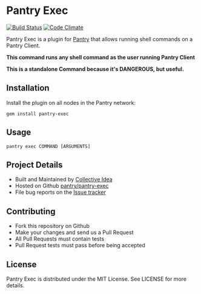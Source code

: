 # Pantry Exec

[![Build Status](https://travis-ci.org/pantry/pantry-exec.png?branch=master)](https://travis-ci.org/pantry/pantry-exec) [![Code Climate](https://codeclimate.com/github/pantry/pantry-exec.png)](https://codeclimate.com/github/pantry/pantry-exec)

Pantry Exec is a plugin for [Pantry](pantryops.org) that allows running shell commands on a Pantry Client.

**This command runs any shell command as the user running Pantry Client**

**This is a standalone Command because it's DANGEROUS, but useful.**

## Installation

Install the plugin on all nodes in the Pantry network:

    gem install pantry-exec

## Usage

    pantry exec COMMAND [ARGUMENTS]

## Project Details

* Built and Maintained by [Collective Idea](http://collectiveidea.com)
* Hosted on Github [pantry/pantry-exec](https://github.com/pantry/pantry-exec)
* File bug reports on the [Issue tracker](https://github.com/pantry/pantry-exec/issues)

## Contributing

* Fork this repository on Github
* Make your changes and send us a Pull Request
* All Pull Requests must contain tests
* Pull Request tests must pass before being accepted

## License

Pantry Exec is distributed under the MIT License. See LICENSE for more details.
